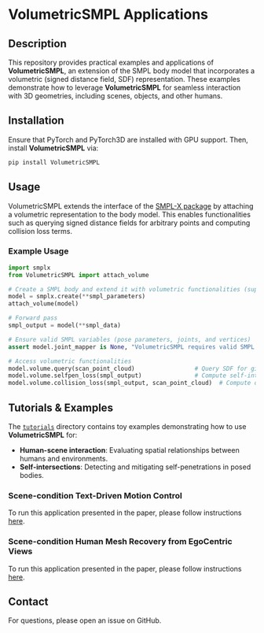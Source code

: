 # VolumetricSMPL Applications

## Description
This repository provides practical examples and applications of **VolumetricSMPL**, an extension of the SMPL body model that incorporates a volumetric (signed distance field, SDF) representation. These examples demonstrate how to leverage **VolumetricSMPL** for seamless interaction with 3D geometries, including scenes, objects, and other humans.

## Installation
Ensure that PyTorch and PyTorch3D are installed with GPU support. Then, install **VolumetricSMPL** via:

```bash
pip install VolumetricSMPL
```

## Usage
VolumetricSMPL extends the interface of the [SMPL-X package](https://github.com/vchoutas/smplx) by attaching a volumetric representation to the body model. This enables functionalities such as querying signed distance fields for arbitrary points and computing collision loss terms.

### Example Usage

```python
import smplx
from VolumetricSMPL import attach_volume

# Create a SMPL body and extend it with volumetric functionalities (supports SMPL, SMPLH, and SMPL-X)
model = smplx.create(**smpl_parameters)
attach_volume(model)

# Forward pass
smpl_output = model(**smpl_data)  

# Ensure valid SMPL variables (pose parameters, joints, and vertices)
assert model.joint_mapper is None, "VolumetricSMPL requires valid SMPL joints as input."

# Access volumetric functionalities
model.volume.query(scan_point_cloud)                 # Query SDF for given points
model.volume.selfpen_loss(smpl_output)               # Compute self-intersection loss
model.volume.collision_loss(smpl_output, scan_point_cloud)  # Compute collisions with external geometries
```

## Tutorials & Examples
The [`tutorials`](./tutorials) directory contains toy examples demonstrating how to use **VolumetricSMPL** for:
- **Human-scene interaction**: Evaluating spatial relationships between humans and environments.
- **Self-intersections**: Detecting and mitigating self-penetrations in posed bodies.

### Scene-condition Text-Driven Motion Control
To run this application presented in the paper, please follow instructions [here](https://github.com/zkf1997/DART/tree/main/VolSMPL). 

### Scene-condition Human Mesh Recovery from EgoCentric Views 
To run this application presented in the paper, please follow instructions [here](https://github.com/sanweiliti/EgoHMR). 

## Contact
For questions, please open an issue on GitHub.

